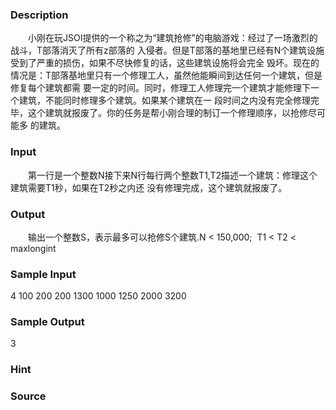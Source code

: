 
### Description
　　小刚在玩JSOI提供的一个称之为“建筑抢修”的电脑游戏：经过了一场激烈的战斗，T部落消灭了所有z部落的
入侵者。但是T部落的基地里已经有N个建筑设施受到了严重的损伤，如果不尽快修复的话，这些建筑设施将会完全
毁坏。现在的情况是：T部落基地里只有一个修理工人，虽然他能瞬间到达任何一个建筑，但是修复每个建筑都需
要一定的时间。同时，修理工人修理完一个建筑才能修理下一个建筑，不能同时修理多个建筑。如果某个建筑在一
段时间之内没有完全修理完毕，这个建筑就报废了。你的任务是帮小刚合理的制订一个修理顺序，以抢修尽可能多
的建筑。
### Input
　　第一行是一个整数N接下来N行每行两个整数T1,T2描述一个建筑：修理这个建筑需要T1秒，如果在T2秒之内还
没有修理完成，这个建筑就报废了。
### Output
　　输出一个整数S，表示最多可以抢修S个建筑.N < 150,000;  T1 < T2 < maxlongint
### Sample Input
4
100 200
200 1300
1000 1250
2000 3200
### Sample Output
3 
### Hint

### Source
